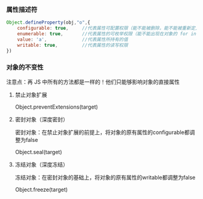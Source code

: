 ### 属性描述符

```js
Object.defineProperty(obj,"o",{
    configurable: true,		//代表属性可配置权限（能不能被删除，能不能被重新定义
    enumerable: true,		//代表属性的可枚举权限（能不能出现在对象的 for in循环中）
    value: 'a',				//代表属性所持有的值
    writable: true,			//代表属性的读写权限
})
```

### 对象的不变性

注意点：再 JS 中所有的方法都是一样的！他们只能够影响对象的直接属性

1. 禁止对象扩展

   Object.preventExtensions(target)

2. 密封对象（深度密封）

   密封对象：在禁止对象扩展的前提上，将对象的原有属性的configurable都调整为false

   Object.seal(target)

3. 冻结对象（深度冻结）

   冻结对象：在密封对象的基础上，将对象的原有属性的writable都调整为false

   Object.freeze(target)